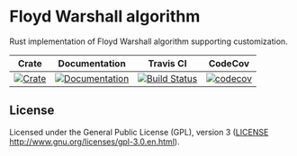 # Floyd Warshall algorithm

Rust implementation of Floyd Warshall algorithm supporting customization. 

|Crate|Documentation|Travis CI|CodeCov|
|:---:|:-----------:|:-------:|:-----:|
|[![Crate](http://meritbadge.herokuapp.com/floyd-warshall-alg)](https://crates.io/crates/floyd-warshall-alg)|[![Documentation](https://docs.rs/floyd-warshall-alg/badge.svg)](https://docs.rs/floyd-warshall-alg)|[![Build Status](https://travis-ci.org/dalibor-matura/floyd-warshall-alg.svg?branch=master)](https://travis-ci.org/dalibor-matura/floyd-warshall-alg)|[![codecov](https://codecov.io/gh/dalibor-matura/floyd-warshall-alg/branch/master/graph/badge.svg)](https://codecov.io/gh/dalibor-matura/floyd-warshall-alg)

## License
Licensed under the General Public License (GPL), version 3 ([LICENSE](https://github.com/dalibor-matura/floyd-warshall-alg/blob/master/LICENSE) http://www.gnu.org/licenses/gpl-3.0.en.html).
